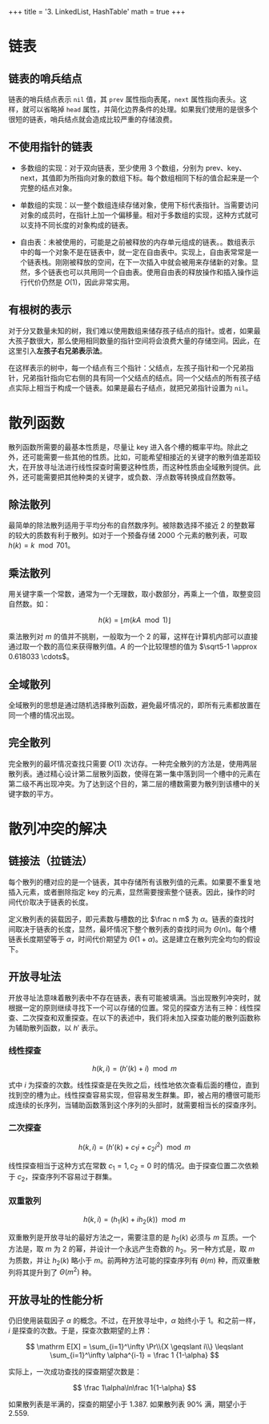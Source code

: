 +++
title = '3. LinkedList, HashTable'
math = true
+++

# 链表

## 链表的哨兵结点

链表的哨兵结点表示 `nil` 值，其 `prev` 属性指向表尾，`next` 属性指向表头。这样，就可以省略掉 `head` 属性，并简化边界条件的处理。如果我们使用的是很多个很短的链表，哨兵结点就会造成比较严重的存储浪费。

## 不使用指针的链表

-   多数组的实现：对于双向链表，至少使用 3 个数组，分别为 prev、key、next，其值即为所指向对象的数组下标。每个数组相同下标的值合起来是一个完整的结点对象。

-   单数组的实现：以一整个数组连续存储对象，使用下标代表指针。当需要访问对象的成员时，在指针上加一个偏移量。相对于多数组的实现，这种方式就可以支持不同长度的对象构成的链表。

-   自由表：未被使用的，可能是之前被释放的内存单元组成的链表。。数组表示中的每一个对象不是在链表中，就一定在自由表中。实现上，自由表常常是一个链表栈。刚刚被释放的空间，在下一次插入中就会被用来存储新的对象。显然，多个链表也可以共用同一个自由表。使用自由表的释放操作和插入操作运行代价仍然是 $O(1)$，因此非常实用。

## 有根树的表示

对于分叉数量未知的树，我们难以使用数组来储存孩子结点的指针。或者，如果最大孩子数很大，那么使用相同数量的指针空间将会浪费大量的存储空间。因此，在这里引入**左孩子右兄弟表示法**。

在这样表示的树中，每一个结点有三个指针：父结点，左孩子指针和一个兄弟指针，兄弟指针指向它右侧的具有同一个父结点的结点。同一个父结点的所有孩子结点实际上相当于构成一个链表。如果是最右子结点，就把兄弟指针设置为 `nil`。

# 散列函数

散列函数所需要的最基本性质是，尽量让 key 进入各个槽的概率平均。除此之外，还可能需要一些其他的性质。比如，可能希望相接近的关键字的散列值差距较大，在开放寻址法进行线性探查时需要这种性质，而这种性质由全域散列提供。此外，还可能需要把其他种类的关键字，或负数、浮点数等转换成自然数等。

## 除法散列

最简单的除法散列适用于平均分布的自然数序列。被除数选择不接近 2 的整数幂的较大的质数有利于散列。如对于一个预备存储 2000 个元素的散列表，可取 $h(k) = k \mod 701$。

## 乘法散列

用关键字乘一个常数，通常为一个无理数，取小数部分，再乘上一个值，取整变回自然数。如：

$$
h(k) = \lfloor m(kA \mod 1) \rfloor
$$

乘法散列对 $m$ 的值并不挑剔，一般取为一个 2 的幂，这样在计算机内部可以直接通过取一个数的高位来获得散列值。$A$ 的一个比较理想的值为 $\sqrt5-1 \approx 0.618033 \cdots$。

## 全域散列

全域散列的思想是通过随机选择散列函数，避免最坏情况的，即所有元素都放置在同一个槽的情况出现。

## 完全散列

完全散列的最坏情况查找只需要 $O(1)$ 次访存。一种完全散列的方法是，使用两层散列表。通过精心设计第二层散列函数，使得在第一集中落到同一个槽中的元素在第二级不再出现冲突。为了达到这个目的，第二层的槽数需要为散列到该槽中的关键字数的平方。

# 散列冲突的解决

## 链接法（拉链法）

每个散列的槽对应的是一个链表，其中存储所有该散列值的元素。如果要不重复地插入元素，或者删除指定 key 的元素，显然需要搜索整个链表。因此，操作的时间代价取决于链表的长度。

定义散列表的装载因子，即元素数与槽数的比 $\frac n m$ 为 $\alpha$。链表的查找时间取决于链表的长度，显然，最坏情况下整个散列表的查找时间为 $\Theta(n)$。每个槽链表长度期望等于 $\alpha$，时间代价期望为 $\Theta(1+\alpha)$。这是建立在散列完全均匀的假设下。

## 开放寻址法

开放寻址法意味着散列表中不存在链表，表有可能被填满。当出现散列冲突时，就根据一定的原则继续寻找下一个可以存储的位置。常见的探查方法有三种：线性探查、二次探查和双重探查。在以下的表述中，我们将未加入探查功能的散列函数称为辅助散列函数，以 $h'$ 表示。

### 线性探查

$$
h(k,i) = (h'(k)+i) \mod m
$$

式中 $i$ 为探查的次数。线性探查是在失败之后，线性地依次查看后面的槽位，直到找到空的槽为止。线性探查容易实现，但容易发生群集。即，被占用的槽很可能形成连续的长序列，当辅助函数落到这个序列的头部时，就需要相当长的探查序列。

### 二次探查

$$
h(k,i) = (h'(k) + c_1i + c_2i^2) \mod m
$$

线性探查相当于这种方式在常数 $c_1=1,c_2=0$ 时的情况。由于探查位置二次依赖于 $c_2$，探查序列不容易过于群集。

### 双重散列

$$
h(k,i) = (h_1(k) + ih_2(k)) \mod m
$$

双重散列是开放寻址的最好方法之一，需要注意的是 $h_2(k)$ 必须与 $m$ 互质。一个方法是，取 $m$ 为 2 的幂，并设计一个永远产生奇数的 $h_2$。另一种方式是，取 $m$ 为质数，并让 $h_2(k)$ 略小于 $m$。前两种方法可能的探查序列有 $\theta(m)$ 种，而双重散列将其提升到了 $\Theta(m^2)$ 种。

## 开放寻址的性能分析

仍旧使用装载因子 $\alpha$ 的概念。不过，在开放寻址中，$\alpha$ 始终小于 1。和之前一样，$i$ 是探查的次数。于是，探查次数期望的上界：

$$
\mathrm E[X]
= \sum_{i=1}^\infty \Pr\\{X \geqslant i\\}
\leqslant \sum_{i=1}^\infty \alpha^{i-1}
= \frac 1 {1-\alpha}
$$

实际上，一次成功查找的探查期望次数是：

$$
\frac 1\alpha\ln\frac 1{1-\alpha}
$$

如果散列表是半满的，探查的期望小于 1.387. 如果散列表 90% 满，期望小于 2.559.

